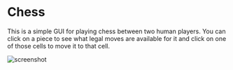 # Chess
This is a simple GUI for playing chess between two human players. You can click on a piece to see what legal moves are available for it and click on one of those cells to move it to that cell.


![screenshot](https://github.com/user-attachments/assets/59ea414b-27fc-42f6-b3a0-ae68433c93ef)
